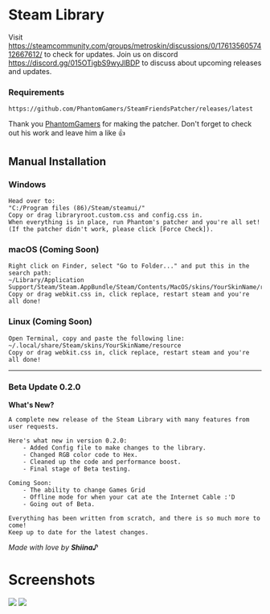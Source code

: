 # Steam Library

Visit https://steamcommunity.com/groups/metroskin/discussions/0/1761356057412667612/ to check for updates.
Join us on discord https://discord.gg/015OTigbS9wyJlBDP to discuss about upcoming releases and updates.

### Requirements
    https://github.com/PhantomGamers/SteamFriendsPatcher/releases/latest
Thank you [PhantomGamers](https://github.com/PhantomGamers) for making the patcher.
Don't forget to check out his work and leave him a like 👍
    
    
## Manual Installation

### Windows
    Head over to:
    "C:/Program files (86)/Steam/steamui/"
    Copy or drag libraryroot.custom.css and config.css in.
    When everything is in place, run Phantom's patcher and you're all set!
    (If the patcher didn't work, please click [Force Check]).

### macOS (Coming Soon)
    Right click on Finder, select "Go to Folder..." and put this in the search path:
    ~/Library/Application Support/Steam/Steam.AppBundle/Steam/Contents/MacOS/skins/YourSkinName/resource
    Copy or drag webkit.css in, click replace, restart steam and you're all done!
    
### Linux (Coming Soon)
    Open Terminal, copy and paste the following line:
    ~/.local/share/Steam/skins/YourSkinName/resource
    Copy or drag webkit.css in, click replace, restart steam and you're all done!
    
------------------------------------------------------------------------------------------------------------------

### Beta Update 0.2.0

**What's New?**

    A complete new release of the Steam Library with many features from user requests.

    Here's what new in version 0.2.0:
        - Added Config file to make changes to the library.
        - Changed RGB color code to Hex.
        - Cleaned up the code and performance boost.
        - Final stage of Beta testing.
        
    Coming Soon:
        - The ability to change Games Grid
        - Offline mode for when your cat ate the Internet Cable :'D
        - Going out of Beta.

    Everything has been written from scratch, and there is so much more to come!
    Keep up to date for the latest changes.
    

*Made with love by* ***Shiina♪***


# Screenshots

![](https://i.imgur.com/PanuGV9.png)
![](https://i.imgur.com/IJqurhv.png)
